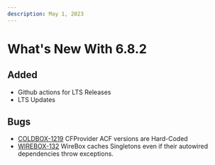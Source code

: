 ```yaml
---
description: May 1, 2023
---
```


# What's New With 6.8.2

## Added

* Github actions for LTS Releases
* LTS Updates

## Bugs

* [COLDBOX-1219](https://ortussolutions.atlassian.net/browse/COLDBOX-1219) CFProvider ACF versions are Hard-Coded
* [WIREBOX-132](https://ortussolutions.atlassian.net/browse/WIREBOX-132) WireBox caches Singletons even if their autowired dependencies throw exceptions.
